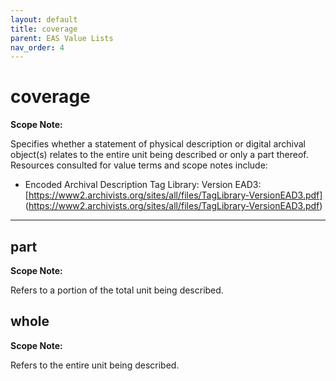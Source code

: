 ```yaml
---
layout: default
title: coverage
parent: EAS Value Lists
nav_order: 4
---
```


# coverage

**Scope Note:**

Specifies whether a statement of physical description or digital archival object(s) relates to the entire unit being described or only a part thereof. Resources consulted for value terms and scope notes include:

- Encoded Archival Description Tag Library: Version EAD3: [https://www2.archivists.org/sites/all/files/TagLibrary-VersionEAD3.pdf] (https://www2.archivists.org/sites/all/files/TagLibrary-VersionEAD3.pdf)
---

## part

**Scope Note:**

Refers to a portion of the total unit being described.

## whole

**Scope Note:**

Refers to the entire unit being described.
